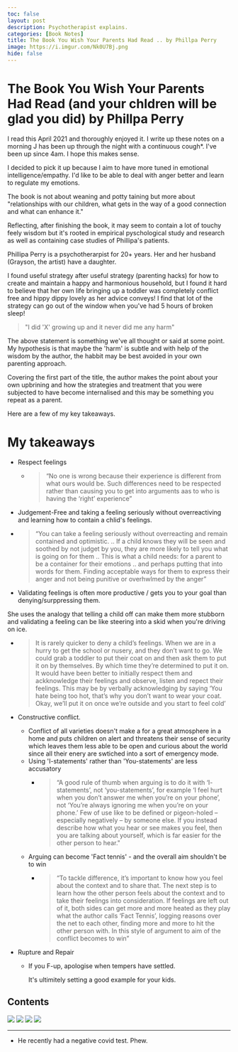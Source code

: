 ```yaml
---
toc: false
layout: post
description: Psychotherapist explains.
categories: [Book Notes]
title: The Book You Wish Your Parents Had Read .. by Phillpa Perry
image: https://i.imgur.com/Nk0U7Bj.png
hide: false
---
```

# The Book You Wish Your Parents Had Read (and your chldren will be glad you did) by Phillpa Perry

I read this April 2021 and thoroughly enjoyed it. I write up these notes on a morning J has been up through the night with a continuous cough*. I've been up since 4am. I hope this makes sense.

I decided to pick it up because I aim to have more tuned in emotional intelligence/empathy. I'd like to be able to deal with anger better and learn to regulate my emotions.

The book is not about weaning and potty taining but more about "relationships with our children, what gets in the way of a good connection and what can enhance it."

Reflecting, after finishing the book, it may seem to contain a lot of touchy feely wisdom but it's rooted in empirical pyschological study and research as well as containing case studies of Phillipa's patients.

Phillipa Perry is a psychotherarpist for 20+ years. Her and her husband (Grayson, the artist) have a daughter.

I found useful strategy after useful strategy (parenting hacks) for how to create and maintain a happy and harmonious household, but I found it hard to believe that her own life bringing up a toddler was completely conflict free and hippy dippy lovely as her advice conveys! I find that lot of the strategy can go out of the window when you've had 5 hours of broken sleep!

> "I did 'X' growing up and it never did me any harm"

The above statement is something we've all thought or said at some point. My hypothesis is that maybe the 'harm' is subtle and with help of the wisdom by the author, the habbit may be best avoided in your own parenting approach.

Covering the first part of the title, the author makes the point about your own upbrining and how the strategies and treatment that you were subjected to have become internalised and this may be something you repeat as a parent.

Here are a few of my key takeaways.

# My takeaways

* Respect feelings
  * > “No one is wrong because their experience is different from what ours would be. Such differences need to be respected rather than causing you to get into arguments aas to who is having the ‘right’ experience”

* Judgement-Free and taking a feeling seriously without overreactiving and learning how to contain a chlid's feelings.
 * > “You can take a feeling seriously without overreacting and remain contained and optimistic. .. If a child knows they will be seen and soothed by not judget by you, they are more likely to tell you what is going on for them .. This is what a child needs: for a parent to be a container for their emotions .. and perhaps putting that into words for them. Finding acceptable ways for them to express their anger and not being punitive or overhwlmed by the anger”

* Validating feelings is often more productive / gets you to your goal than denying/surppressing them.

She uses the analogy that telling a child off can make them more stubborn and validating a feeling can be like steering into a skid when you're driving on ice.
  * > It is rarely quicker to deny a child’s feelings. When we are in a hurry to get the school or nusery, and they don’t want to go. We could grab a toddler to put their coat on and then ask them to put it on by themselves. By which time they’re determined to put it on. It would have been better to initially respect them and ackknowledge their feelings and observe, listen and repect their feelings. This may be by verbally acknowledging by saying ‘You hate being too hot, that’s why you don’t want to wear your coat. Okay, we’ll put it on once we’re outside and you start to feel cold’
 
* Constructive conflict.
  * Conflict of all varieties doesn't make a for a great atmosphere in a home and puts children on alert and threatens their sense of security which leaves them less able to be open and curious about the world since all their enery are swtiched into a sort of emergency mode.
  * Using 'I-statements' rather than 'You-statements' are less accusatory
    * > “A good rule of thumb when arguing is to do it with ‘I- statements’, not ‘you-statements’, for example ‘I feel hurt when you don’t answer me when you’re on your phone’, not ‘You’re always ignoring me when you’re on your phone.’ Few of use like to be defined or pigeon-holed – especially negatively – by someone else. If you instead describe how what you hear or see makes you feel, then you are talking about yourself, which is far easier for the other person to hear."
  * Arguing can become 'Fact tennis' - and the overall aim shouldn't be to win
    * > “To tackle difference, it’s important to know how you feel about the context and to share that. The next step is to learn how the other person feels about the context and to take their feelings into consideration. If feelings are left out of it, both sides can get more and more heated as they play what the author calls ‘Fact Tennis’, logging reasons over the net to each other, finding more and more to hit the other person with. In this style of argument to aim of the conflict becomes to win”

* Rupture and Repair
  * If you F-up, apologise when tempers have settled.
    
    It's ultimitely setting a good example for your kids.


## Contents

![](https://i.imgur.com/HPK9Y84.png)
![](https://i.imgur.com/1sySku7.png)
![](https://i.imgur.com/abtD9Ny.png)
![](https://i.imgur.com/ybjiwdV.png)

---
* He recently had a negative covid test. Phew.
